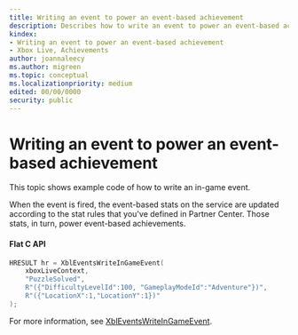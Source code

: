 ```yaml
---
title: Writing an event to power an event-based achievement
description: Describes how to write an event to power an event-based achievement.
kindex:
- Writing an event to power an event-based achievement
- Xbox Live, Achievements
author: joannaleecy
ms.author: migreen
ms.topic: conceptual
ms.localizationpriority: medium
edited: 00/00/0000
security: public
---
```


# Writing an event to power an event-based achievement

This topic shows example code of how to write an in-game event.

When the event is fired, the event-based stats on the service are updated according to the stat rules that you've defined in Partner Center.
Those stats, in turn, power event-based achievements.

#### Flat C API


```cpp
HRESULT hr = XblEventsWriteInGameEvent(
    xboxLiveContext,
    "PuzzleSolved",
    R"({"DifficultyLevelId":100, "GameplayModeId":"Adventure"})",
    R"({"LocationX":1,"LocationY":1})"
);
```

For more information, see [XblEventsWriteInGameEvent](../../../../../../reference/live/xsapi-c/events_c/functions/xbleventswriteingameevent.md).